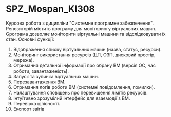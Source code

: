 # SPZ_Mospan_KI308
Курсова робота з диципліни "Системне програмне забезпечення". Репозиторій містить програму для моніторингу віртуальних машин. Gрограмa дозволяє моніторити віртуальні машини та 
відслідковувати їх стан. Основні функції:  
1. Відображення списку віртуальних машин (назва, статус, ресурси).  
2. Моніторинг використання ресурсів (ЦП, ОЗП, дисковий простір, мережа).  
3. Отримання детальної інформації про обрану ВМ (версія ОС, час роботи, завантаженість).  
4. Запуск та зупинка віртуальних машин.  
5. Перезавантаження ВМ.  
6. Отримання логів роботи ВМ (системні повідомлення, помилки).  
7. Налаштування сповіщень про перевищення лімітів ресурсів.  
8. Інтуїтивно зрозумілий інтерфейс для взаємодії з ВМ.  
9. Перевірка цілісності.  
10. Експорт звітів  
